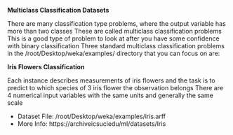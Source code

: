 **Multiclass Classification Datasets**

There are many classification type problems, where the output variable has more than two
classes These are called multiclass classification problems This is a good type of problem to
look at after you have some confidence with binary classification Three standard multiclass
classification problems in the /root/Desktop/weka/examples/ directory that you can focus on are:

**Iris Flowers Classification**

Each instance describes measurements of iris flowers and the task is to predict to which species
of 3 iris flower the observation belongs There are 4 numerical input variables with the same
units and generally the same scale
- Dataset File: /root/Desktop/weka/examples/iris.arff
- More Info: https://archiveicsuciedu/ml/datasets/Iris

